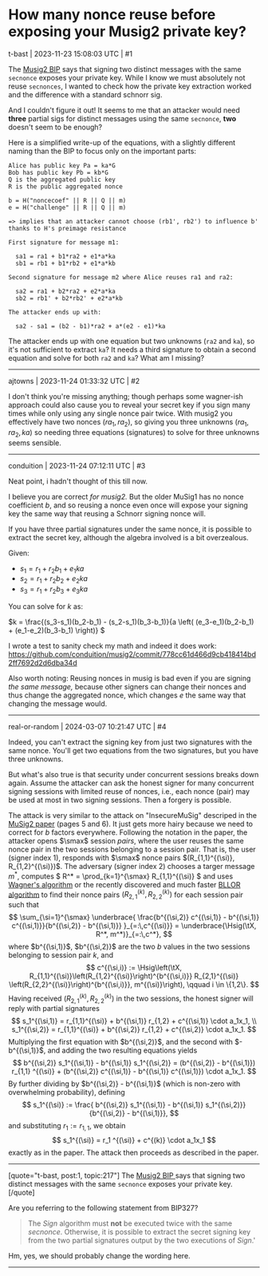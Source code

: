 # How many nonce reuse before exposing your Musig2 private key?

t-bast | 2023-11-23 15:08:03 UTC | #1

The [Musig2 BIP](https://github.com/bitcoin/bips/blob/e918b50731397872ad2922a1b08a5a4cd1d6d546/bip-0327.mediawiki) says that signing two distinct messages with the same `secnonce` exposes your private key. While I know we must absolutely not reuse `secnonces`, I wanted to check how the private key extraction worked and the difference with a standard schnorr sig.

And I couldn't figure it out! It seems to me that an attacker would need **three** partial sigs for distinct messages using the same `secnonce`, **two** doesn't seem to be enough?

Here is a simplified write-up of the equations, with a slightly different naming than the BIP to focus only on the important parts:

```
Alice has public key Pa = ka*G
Bob has public key Pb = kb*G
Q is the aggregated public key
R is the public aggregated nonce

b = H("noncecoef" || R || Q || m)
e = H("challenge" || R || Q || m)

=> implies that an attacker cannot choose (rb1', rb2') to influence b' thanks to H's preimage resistance

First signature for message m1:

  sa1 = ra1 + b1*ra2 + e1*a*ka
  sb1 = rb1 + b1*rb2 + e1*a*kb

Second signature for message m2 where Alice reuses ra1 and ra2:

  sa2 = ra1 + b2*ra2 + e2*a*ka
  sb2 = rb1' + b2*rb2' + e2*a*kb

The attacker ends up with:

  sa2 - sa1 = (b2 - b1)*ra2 + a*(e2 - e1)*ka
```

The attacker ends up with one equation but two unknowns (`ra2` and `ka`), so it's not sufficient to extract `ka`? It needs a third signature to obtain a second equation and solve for both `ra2` and `ka`? What am I missing?

-------------------------

ajtowns | 2023-11-24 01:33:32 UTC | #2

I don't think you're missing anything; though perhaps some wagner-ish approach could also cause you to reveal your secret key if you sign many times while only using any single nonce pair twice. With musig2 you effectively have two nonces ($ra_1, ra_2$), so giving you three unknowns ($ra_1, ra_2, ka$) so needing three equations (signatures) to solve for three unknowns seems sensible.

-------------------------

conduition | 2023-11-24 07:12:11 UTC | #3

Neat point, i hadn't thought of this till now. 

I believe you are correct _for musig2._ But the older MuSig1 has no nonce coefficient $b$, and so reusing a nonce even once will expose your signing key the same way that reusing a Schnorr signing nonce will.

If you have three partial signatures under the same nonce, it is possible to extract the secret key, although the algebra involved is a bit overzealous. 

Given:
- $s_1 = r_1 + r_2 b_1 + e_1 k a$
- $s_2 = r_1 + r_2 b_2 + e_2 k a$
- $s_3 = r_1 + r_2 b_3 + e_3 k a$

You can solve for $k$ as:

$k = \frac{(s_3-s_1)(b_2-b_1) - (s_2-s_1)(b_3-b_1)}{a \left( (e_3-e_1)(b_2-b_1) + (e_1-e_2)(b_3-b_1) \right)} $

I wrote a test to sanity check my math and indeed it does work: https://github.com/conduition/musig2/commit/778cc61d466d9cb418414bd2ff7692d2d6dba34d

Also worth noting: Reusing nonces in musig is bad even if you are signing _the same message,_ because other signers can change their nonces and thus change the aggregated nonce, which changes $e$ the same way that changing the message would.

-------------------------

real-or-random | 2024-03-07 10:21:47 UTC | #4

$$
\newcommand{\si}{k}
\newcommand{\smax}{k_{\mathrm{max}}}
\newcommand{\Hsig}{\mathsf{H}_{\mathrm{sig}}}
\newcommand{\tX}{\widetilde{X}}
$$

Indeed, you can't extract the signing key from just two signatures with the same nonce. You'll get two equations from the two signatures, but you have three unknowns.

But what's also true is that security under concurrent sessions breaks down again. Assume the attacker can ask the honest signer for many concurrent signing sessions with limited reuse of nonces, i.e., each nonce (pair) may be used at most in two signing sessions. Then a forgery is possible.

The attack is very similar to the attack on "InsecureMuSig" descriped in the [MuSig2 paper](https://eprint.iacr.org/2020/1261.pdf) (pages 5 and 6). It just gets more hairy because we need to correct for $b$ factors everywhere. Following the notation in the paper, the attacker opens $\smax$ session *pairs*, where the user reuses the same nonce pair in the two sessions belonging to a session pair. That is, the user (signer index $1$), responds with $\smax$ nonce pairs $(R_{1,1}^{(\si)}, R_{1,2}^{(\si)})$. The adversary (signer index $2$) chooses a targer message $m^*$, computes
$
R^* = \prod_{k=1}^{\smax} R_{1,1}^{(\si)}
$
and uses [Wagner's algorithm](https://web.archive.org/web/20230507110001/https://people.eecs.berkeley.edu/~daw/papers/genbday-long.ps) or the recently discovered and much faster [BLLOR algorithm](https://eprint.iacr.org/2020/945.pdf) to find their nonce pairs $(R_{2,1}^{(k)}, R_{2,2}^{(k)})$ for each session pair such that
$$
  \sum_{\si=1}^{\smax}
  \underbrace{ 
 \frac{b^{(\si,2)}  c^{(\si,1)} - b^{(\si,1)} c^{(\si,1)}}{b^{(\si,2)} - b^{(\si,1)}} 
  }_{=:\,c^{(\si)}}
  = \underbrace{\Hsig(\tX, R^*, m^*)}_{=:\,c^*},
$$
where $b^{(\si,1)}$, $b^{(\si,2)}$ are the two $b$ values in the two sessions belonging to session pair $k$, and
$$
c^{(\si,i)} := \Hsig\left(\tX, R_{1,1}^{(\si)}\left(R_{1,2}^{(\si)}\right)^{b^{(\si,i)}} R_{2,1}^{(\si)} \left(R_{2,2}^{(\si)}\right)^{b^{(\si,i)}}, m^{(\si)}\right), \qquad i \in \{1,2\}.
$$
Having received $(R_{2,1}^{(k)}, R_{2,2}^{(k)})$ in the two sessions, the honest signer will reply with partial signatures
$$
s_1^{(\si,1)} = r_{1,1}^{(\si)} + b^{(\si,1)} r_{1,2}  + c^{(\si,1)} \cdot a_1x_1, \\
s_1^{(\si,2)} = r_{1,1}^{(\si)} + b^{(\si,2)} r_{1,2}  + c^{(\si,2)} \cdot a_1x_1.
$$
Multiplying the first equation with $b^{(\si,2)}$, and the second with $-b^{(\si,1)}$, and adding the two resulting equations yields
$$
b^{(\si,2)} s_1^{(\si,1)} -  b^{(\si,1)} s_1^{(\si,2)}  = (b^{(\si,2)} - b^{(\si,1)}) r_{1,1} ^{(\si)} + (b^{(\si,2)}  c^{(\si,1)} - b^{(\si,1)} c^{(\si,1)}) \cdot a_1x_1.
$$
By further dividing by $b^{(\si,2)} - b^{(\si,1)}$ (which is non-zero with overwhelming probability), defining
$$
s_1^{(\si)} := \frac{ b^{(\si,2)} s_1^{(\si,1)} -  b^{(\si,1)} s_1^{(\si,2)}}{b^{(\si,2)} - b^{(\si,1)}},
$$
and substituting $r_1 := r_{1,1}$, we obtain
$$
s_1^{(\si)}  =  r_1 ^{(\si)} + c^{(k)} \cdot a_1x_1
$$
exactly as in the paper.
The attack then proceeds as described in the paper.


---


[quote="t-bast, post:1, topic:217"]
The [Musig2 BIP ](https://github.com/bitcoin/bips/blob/e918b50731397872ad2922a1b08a5a4cd1d6d546/bip-0327.mediawiki) says that signing two distinct messages with the same `secnonce` exposes your private key.
[/quote]

Are you referring to the following statement from BIP327?
> The *Sign* algorithm must **not** be executed twice with the same *secnonce*. Otherwise, it is possible to extract the secret signing key from the two partial signatures output by the two executions of *Sign*.'

Hm, yes, we should probably change the wording here.

-------------------------

